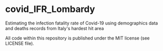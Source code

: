 # covid_IFR_Lombardy
Estimating the infection fatality rate of Covid-19 using demographics data and deaths records from Italy's hardest hit area

All code within this repository is published under the MIT license (see LICENSE file).


